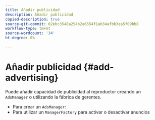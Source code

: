 ```yaml
---
title: Añadir publicidad
description: Añadir publicidad
copied-description: true
source-git-commit: 02ebc3548a254b2a6554f1ab34afbb3ea5f09bb8
workflow-type: tm+mt
source-wordcount: '34'
ht-degree: 0%

---
```


# Añadir publicidad {#add-advertising}

Puede añadir capacidad de publicidad al reproductor creando un `AdsManager` o utilizando la fábrica de gerentes.

* Para crear un `AdsManager`:
* Para utilizar un `ManagerFactory` para activar o desactivar anuncios

